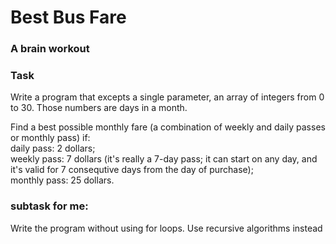 <h1>Best Bus Fare</h1>
<h3>A brain workout</h3>
<h3>Task</h3>
<p>
Write a program that excepts a single parameter,
an array of integers from 0 to 30. Those numbers are days in a month.
</p>
<p>
Find a best possible monthly fare (a combination of weekly and daily passes or monthly pass) if:
<br>
daily pass: 2 dollars;<br>
weekly pass: 7 dollars (it's really a 7-day pass; it can start on any day,
and it's valid for 7 consequtive days from the day of purchase);<br>
monthly pass: 25 dollars.
</p>
<p>
<h3>subtask for me:</h3>
Write the program without using for loops. Use recursive algorithms instead
</p>
